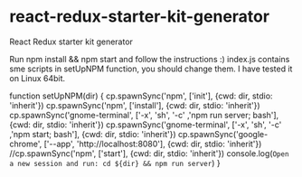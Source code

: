 # react-redux-starter-kit-generator
React Redux starter kit generator


Run npm install && npm start and follow the instructions :)
index.js contains sme scripts in setUpNPM function, you should change them.
I have tested it on Linux 64bit.

function setUpNPM(dir) {
          cp.spawnSync('npm', ['init'], {cwd: dir, stdio: 'inherit'})
          cp.spawnSync('npm', ['install'], {cwd: dir, stdio: 'inherit'}) 
          cp.spawnSync('gnome-terminal', ['-x', 'sh', '-c' ,'npm run server; bash'], {cwd: dir, stdio: 'inherit'}) 
          cp.spawnSync('gnome-terminal', ['-x', 'sh', '-c' ,'npm start; bash'], {cwd: dir, stdio: 'inherit'}) 
          cp.spawnSync('google-chrome', ['--app', 'http://localhost:8080'], {cwd: dir, stdio: 'inherit'}) 
          //cp.spawnSync('npm', ['start'], {cwd: dir, stdio: 'inherit'}) 
          console.log(`Open a new session and run: cd ${dir} && npm run server`) 
}
 
